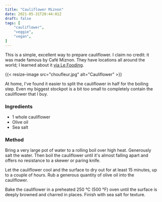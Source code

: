 ```yaml
---
title: "Cauliflower Miznon"
date: 2021-05-31T20:44:01Z
draft: false
tags: [
    "cauliflower",
    "veggie",
    "vegan",
]
---
```


This is a simple, excellent way to prepare cauliflower. I claim no credit: it was made famous by Café Miznon. They have locations all around the world; I learned about it [via Le Fooding](https://lefooding.com/en/recipes-video-toquera/toquera-295-an-affair-with-un-chou-fleur).

{{< resize-image src="choufleur.jpg" alt="Cauliflower" >}}

At home, I've found it easier to split the cauliflower in half for the boiling step. Even my biggest stockpot is a bit too small to completely contain the cauliflower that I buy.

### Ingredients

* 1 whole cauliflower
* Olive oil
* Sea salt

### Method

Bring a very large pot of water to a rolling boil over high heat. Generously salt the water. Then boil the cauliflower until it's almost falling apart and offers no resistance to a skewer or paring knife.

Let the cauliflower cool and the surface to dry out for at least 15 minutes, up to a couple of hours. Rub a generous quantity of olive oil into the cauliflower.

Bake the cauliflower in a preheated 250 °C (500 °F) oven until the surface is deeply browned and charred in places. Finish with sea salt for texture.
